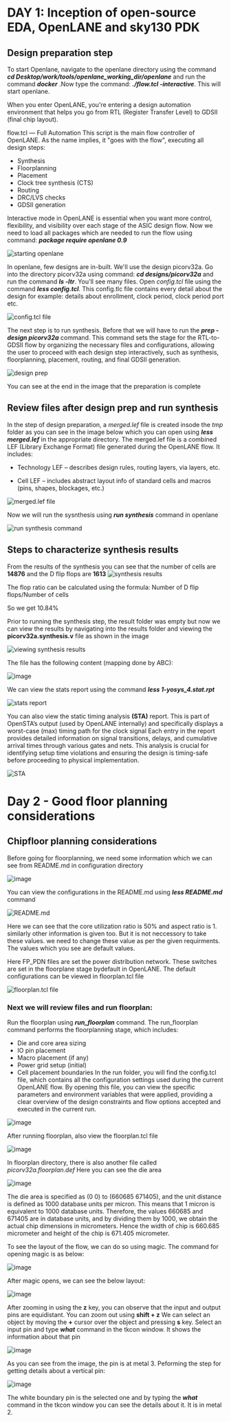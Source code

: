 # DAY 1: Inception of open-source EDA, OpenLANE and sky130 PDK

## Design preparation step
To start Openlane, navigate to the openlane directory using the command ***cd Desktop/work/tools/openlane_working_dir/openlane*** and run the command ***docker*** 
.Now type the command: ***./flow.tcl -interactive***. This will start openlane.

When you enter OpenLANE, you're entering a design automation environment that helps you go from RTL (Register Transfer Level) to GDSII (final chip layout).

flow.tcl — Full Automation
This script is the main flow controller of OpenLANE.
As the name implies, it "goes with the flow", executing all design steps:
- Synthesis
- Floorplanning
- Placement
- Clock tree synthesis (CTS)
- Routing
- DRC/LVS checks
- GDSII generation

Interactive mode in OpenLANE is essential when you want more control, flexibility, and visibility over each stage of the ASIC design flow.
Now we need to load all packages which are needed to run the flow using command: ***package require openlane 0.9***

![starting openlane](https://github.com/user-attachments/assets/d1ed0b27-04a7-4b95-b909-8fee752298d5)

In openlane, few designs are in-built. We'll use the design picorv32a. Go into the directory picorv32a using command: ***cd designs/picorv32a*** and run the command ***ls -ltr***. You'll see many files. Open *config.tcl* file using the command ***less config.tcl***. This config.tlc file contains every detail about the design for example: details about enrollment, clock period, clock period port etc.

![config.tcl file](https://github.com/user-attachments/assets/cdb182af-6f7a-4d7e-9772-1544d9e3e28c)

The next step is to run synthesis. Before that we will have to run the ***prep -design picorv32a*** command. This command sets the stage for the RTL-to-GDSII flow by organizing the necessary files and configurations, allowing the user to proceed with each design step interactively, such as synthesis, floorplanning, placement, routing, and final GDSII generation.

![design prep](https://github.com/user-attachments/assets/bddc7fe2-946c-437b-85f6-3e04f179b5f2)

You can see at the end in the image that the preparation is complete


## Review files after design prep and run synthesis

In the step of design preparation, a *merged.lef* file is created insode the *tmp* folder as you can see in the image below which you can open using ***less merged.lef*** in the appropriate directory. The merged.lef file is a combined LEF (Library Exchange Format) file generated during the OpenLANE flow. It includes:

- Technology LEF – describes design rules, routing layers, via layers, etc.

- Cell LEF – includes abstract layout info of standard cells and macros (pins, shapes, blockages, etc.)

![merged.lef file](https://github.com/user-attachments/assets/594a32dd-6da2-4c6f-9389-d3db398fc61a)

Now we will run the sysnthesis using ***run synthesis*** command in openlane 

![run synthesis command](https://github.com/user-attachments/assets/b03d3a72-9782-4e7a-be0d-000b4a6dcd7d)



## Steps to characterize synthesis results
From the results of the synthesis you can see that the number of cells are **14876** and the D flip flops are **1613**
![synthesis results](https://github.com/user-attachments/assets/fee7873e-4692-48ad-9856-29d387361861)

The flop ratio can be calculated using the formula:
               Number of D flip flops/Number of cells

So we get 10.84%

Prior to running the synthesis step, the result folder was empty but now we can view the results by navigating into the results folder and viewing the **picorv32a.synthesis.v** file as shown in the image

![viewing synthesis results](https://github.com/user-attachments/assets/dd5d1520-06e4-4a78-879a-3620c1d5d1f6)

The file has the following content (mapping done by ABC):

![image](https://github.com/user-attachments/assets/32569960-3f03-416b-9ed6-5bb988f0c4f9)

We can view the stats report using the command ***less 1-yosys_4.stat.rpt***

![stats report](https://github.com/user-attachments/assets/0ea979e2-cf6d-40d9-b731-75f049a371c4)

You can also view the static timing analysis **(STA)** report. This is part of OpenSTA’s output (used by OpenLANE internally) and specifically displays a worst-case (max) timing path for the clock signal
Each entry in the report provides detailed information on signal transitions, delays, and cumulative arrival times through various gates and nets. This analysis is crucial for identifying setup time violations and ensuring the design is timing-safe before proceeding to physical implementation.

![STA](https://github.com/user-attachments/assets/5c5a73ac-0e37-4ab4-ac86-2025f9a3a4fc)




# Day 2 - Good floor planning considerations
## Chipfloor planning considerations
Before going for floorplanning, we need some information which we can see from README.md in configuration directory

![image](https://github.com/user-attachments/assets/4d1f1b12-c07d-4218-8c3a-f7bdb9cc723b)

You can view the configurations in the README.md using ***less README.md*** command

![README.md](https://github.com/user-attachments/assets/3f33e90c-942c-4b55-90ec-63a84ee1913e)

Here we can see that the core utilization ratio is 50% and aspect ratio is 1. similarly other information is given too. But it is not neccessory to take these values. we need to change these value as per the given requirments. The values which you see are default values.

Here FP_PDN files are set the power distribution network. These switches are set in the floorplane stage bydefault in OpenLANE.
The default configurations can be viewed in floorplan.tcl file

![floorplan.tcl file](https://github.com/user-attachments/assets/06bb2743-be67-4d95-b0b8-940a036bf3b9)

### Next we will review files and run floorplan:
Run the floorplan using ***run_floorplan*** command.
The run_floorplan command performs the floorplanning stage, which includes:
- Die and core area sizing
- IO pin placement
- Macro placement (if any)
- Power grid setup (initial)
- Cell placement boundaries
In the run folder, you will find the config.tcl file, which contains all the configuration settings used during the current OpenLANE flow. By opening this file, you can view the specific parameters and environment variables that were applied, providing a clear overview of the design constraints and flow options accepted and executed in the current run.

![image](https://github.com/user-attachments/assets/bf01b0bf-1092-422d-ba54-834d5f338cfe)


After running floorplan, also view the floorplan.tcl file

![image](https://github.com/user-attachments/assets/b77fe430-5426-469f-9cea-1ba263c4b727)

In floorplan directory, there is also another file called *picorv32a.floorplan.def*
Here you can see the die area

![image](https://github.com/user-attachments/assets/5ed816b2-b105-40b3-97f0-0ff4f94c7f33)

The die area is specified as (0 0) to (660685 671405), and the unit distance is defined as 1000 database units per micron. This means that 1 micron is equivalent to 1000 database units. Therefore, the values 660685 and 671405 are in database units, and by dividing them by 1000, we obtain the actual chip dimensions in micrometers.
Hence the width of chip is 660.685 micrometer and height of the chip is 671.405 micrometer.

To see the layout of the flow, we can do so using magic. The command for opening magic is as below:

![image](https://github.com/user-attachments/assets/09c06bef-725b-498f-b85a-15dc6eff1a2e)

After magic opens, we can see the below layout:

![image](https://github.com/user-attachments/assets/c760e738-ff35-47e4-80c6-1a40402cb5f7)

After zooming in using the **z** key, you can observe that the input and output pins are equidistant. You can zoom out using **shift + z**
We can select an object by moving the **+** cursor over the object and pressing **s** key. Select an input pin and type ***what*** command in the tkcon  window. It shows the information about that pin

![image](https://github.com/user-attachments/assets/97b3119a-9a0c-46fc-80ba-1470da52d2e0)

As you can see from the image, the pin is at metal 3. Peforming the step for getting details about a vertical pin:

![image](https://github.com/user-attachments/assets/a5bfd4ec-9204-45c2-afc8-be55bc5df05b)

The white boundary pin is the selected one and by typing the ***what*** command in the tkcon window you can see the details about it. It is in metal 2.













































